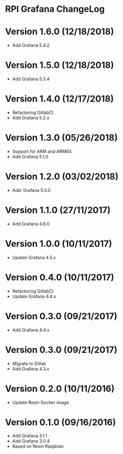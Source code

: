 RPI Grafana ChangeLog
=================================

# Version 1.6.0 (12/18/2018)

- Add Grafana 5.4.2

# Version 1.5.0 (12/18/2018)

- Add Grafana 5.3.4

# Version 1.4.0 (12/17/2018)

- Refactoring GitlabCI
- Add Grafana 5.2.x

# Version 1.3.0 (05/26/2018)

- Support for ARM and ARM64
- Add Grafana 5.1.0

# Version 1.2.0 (03/02/2018)

- Add: Grafana 5.0.0

# Version 1.1.0 (27/11/2017)

- Add Grafana 4.6.0

# Version 1.0.0 (10/11/2017)

- Update Grafana 4.5.x

# Version 0.4.0 (10/11/2017)

- Refactoring GitlabCI
- Update Grafana 4.4.x

# Version 0.3.0 (09/21/2017)

- Add Grafana 4.4.x

# Version 0.3.0 (09/21/2017)

- Migrate to Gitlab
- Add Grafana 4.3.x

# Version 0.2.0 (10/11/2016)

- Update Resin Docker image

# Version 0.1.0 (09/16/2016)

- Add Grafana 3.1.1
- Add Grafana 3.0.4
- Based on Resin Raspbian
